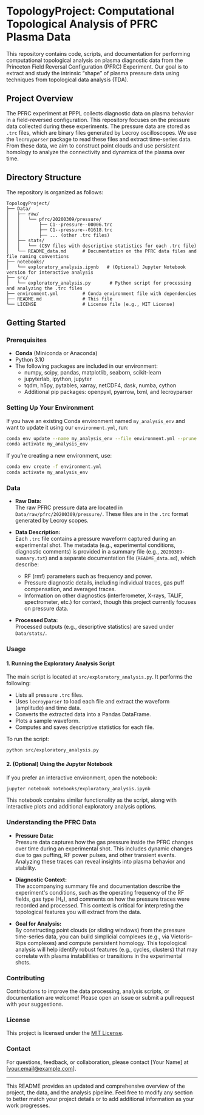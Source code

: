
# TopologyProject: Computational Topological Analysis of PFRC Plasma Data

This repository contains code, scripts, and documentation for performing computational topological analysis on plasma diagnostic data from the Princeton Field Reversal Configuration (PFRC) Experiment. Our goal is to extract and study the intrinsic “shape” of plasma pressure data using techniques from topological data analysis (TDA).

## Project Overview

The PFRC experiment at PPPL collects diagnostic data on plasma behavior in a field-reversed configuration. This repository focuses on the pressure data collected during these experiments. The pressure data are stored as `.trc` files, which are binary files generated by Lecroy oscilloscopes. We use the `lecroyparser` package to read these files and extract time-series data. From these data, we aim to construct point clouds and use persistent homology to analyze the connectivity and dynamics of the plasma over time.

## Directory Structure

The repository is organized as follows:

```
TopologyProject/
├── Data/
│   ├── raw/                
│   │   └── pfrc/20200309/pressure/  
│   │       ├── C1--pressure--00006.trc
│   │       ├── C1--pressure--01618.trc
│   │       ├── ... (other .trc files)
│   ├── stats/              
│   │   └── (CSV files with descriptive statistics for each .trc file)
│   └── README_data.md      # Documentation on the PFRC data files and file naming conventions
├── notebooks/
│   └── exploratory_analysis.ipynb   # (Optional) Jupyter Notebook version for interactive analysis
├── src/
│   └── exploratory_analysis.py       # Python script for processing and analyzing the .trc files
├── environment.yml         # Conda environment file with dependencies
├── README.md               # This file
└── LICENSE                 # License file (e.g., MIT License)
```

## Getting Started

### Prerequisites

- **Conda** (Miniconda or Anaconda)  
- Python 3.10  
- The following packages are included in our environment:
  - numpy, scipy, pandas, matplotlib, seaborn, scikit-learn
  - jupyterlab, ipython, jupyter
  - tqdm, h5py, pytables, xarray, netCDF4, dask, numba, cython
  - Additional pip packages: openpyxl, pyarrow, lxml, and lecroyparser

### Setting Up Your Environment

If you have an existing Conda environment named `my_analysis_env` and want to update it using our `environment.yml`, run:

```bash
conda env update --name my_analysis_env --file environment.yml --prune
conda activate my_analysis_env
```

If you’re creating a new environment, use:

```bash
conda env create -f environment.yml
conda activate my_analysis_env
```

### Data

- **Raw Data:**  
  The raw PFRC pressure data are located in `Data/raw/pfrc/20200309/pressure/`. These files are in the `.trc` format generated by Lecroy scopes.
  
- **Data Description:**  
  Each `.trc` file contains a pressure waveform captured during an experimental shot. The metadata (e.g., experimental conditions, diagnostic comments) is provided in a summary file (e.g., `20200309-summary.txt`) and a separate documentation file (`README_data.md`), which describe:
  - RF (rmf) parameters such as frequency and power.
  - Pressure diagnostic details, including individual traces, gas puff compensation, and averaged traces.
  - Information on other diagnostics (interferometer, X-rays, TALIF, spectrometer, etc.) for context, though this project currently focuses on pressure data.
  
- **Processed Data:**  
  Processed outputs (e.g., descriptive statistics) are saved under `Data/stats/`.

### Usage

#### 1. Running the Exploratory Analysis Script

The main script is located at `src/exploratory_analysis.py`. It performs the following:
- Lists all pressure `.trc` files.
- Uses `lecroyparser` to load each file and extract the waveform (amplitude) and time data.
- Converts the extracted data into a Pandas DataFrame.
- Plots a sample waveform.
- Computes and saves descriptive statistics for each file.

To run the script:

```bash
python src/exploratory_analysis.py
```

#### 2. (Optional) Using the Jupyter Notebook

If you prefer an interactive environment, open the notebook:

```bash
jupyter notebook notebooks/exploratory_analysis.ipynb
```

This notebook contains similar functionality as the script, along with interactive plots and additional exploratory analysis options.

### Understanding the PFRC Data

- **Pressure Data:**  
  Pressure data captures how the gas pressure inside the PFRC changes over time during an experimental shot. This includes dynamic changes due to gas puffing, RF power pulses, and other transient events. Analyzing these traces can reveal insights into plasma behavior and stability.

- **Diagnostic Context:**  
  The accompanying summary file and documentation describe the experiment's conditions, such as the operating frequency of the RF fields, gas type (H₂), and comments on how the pressure traces were recorded and processed. This context is critical for interpreting the topological features you will extract from the data.

- **Goal for Analysis:**  
  By constructing point clouds (or sliding windows) from the pressure time-series data, you can build simplicial complexes (e.g., via Vietoris–Rips complexes) and compute persistent homology. This topological analysis will help identify robust features (e.g., cycles, clusters) that may correlate with plasma instabilities or transitions in the experimental shots.

### Contributing

Contributions to improve the data processing, analysis scripts, or documentation are welcome! Please open an issue or submit a pull request with your suggestions.

### License

This project is licensed under the [MIT License](LICENSE).

### Contact

For questions, feedback, or collaboration, please contact [Your Name] at [your.email@example.com].

---

This README provides an updated and comprehensive overview of the project, the data, and the analysis pipeline. Feel free to modify any section to better match your project details or to add additional information as your work progresses.
